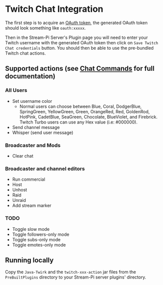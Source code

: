 # Twitch Chat Integration

The first step is to acquire an [OAuth token](https://twitchapps.com/tmi/), the generated OAuth token should look something like `oauth:xxxxx`.

Then in the Stream-Pi Server's Plugin page you will need to enter your Twitch username with the generated OAuth token then click on `Save Twitch Chat credentials` button.
You should then be able to use the pre-bundled Twitch chat actions.

## Supported actions (see [Chat Commands](https://help.twitch.tv/s/article/chat-commands?language=en_US) for full documentation)

### All Users

- Set username color
    - Normal users can choose between Blue, Coral, DodgerBlue, SpringGreen, YellowGreen, Green, OrangeRed, Red, GoldenRod, HotPink, CadetBlue, SeaGreen, Chocolate, BlueViolet, and Firebrick. Twitch Turbo users can use any Hex value (i.e: #000000).
- Send channel message
- Whisper (send user message)

### Broadcaster and Mods

- Clear chat

### Broadcaster and channel editors

- Run commercial
- Host
- Unhost
- Raid
- Unraid
- Add stream marker

### TODO

- Toggle slow mode
- Toggle followers-only mode
- Toggle subs-only mode
- Toggle emotes-only mode

## Running locally

Copy the `Java-Twirk` and the `twitch-xxx-action` jar files from the `PreBuiltPlugins` directory to your Stream-Pi server plugins' directory.